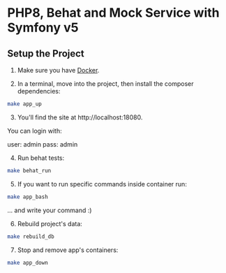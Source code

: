 # PHP8, Behat and Mock Service with Symfony v5

## Setup the Project

1. Make sure you have [Docker](https://www.docker.com/).

2. In a terminal, move into the project, then install the composer dependencies:

```bash
make app_up
```

3. You'll find the site at http://localhost:18080.

You can login with:

user: admin
pass: admin

4. Run behat tests:
```bash
make behat_run
```

5. If you want to run specific commands inside container run:
```bash
make app_bash
```
... and write your command :)

6. Rebuild project's data:
```bash
make rebuild_db
```

7. Stop and remove app's containers:
```bash
make app_down
```


